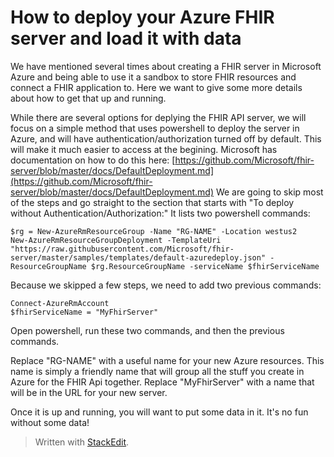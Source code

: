 
# How to deploy your Azure FHIR server and load it with data
We have mentioned several times about creating a FHIR server in Microsoft Azure and being able to use it a sandbox to store FHIR resources and connect a FHIR application to.  Here we want to give some more details about how to get that up and running.

While there are several options for deplying the FHIR API server, we will focus on a simple method that uses powershell to deploy the server in Azure, and will have authentication/authorization turned off by default.  This will make it much easier to access at the begining.
Microsoft has documentation on how to do this here: [https://github.com/Microsoft/fhir-server/blob/master/docs/DefaultDeployment.md](https://github.com/Microsoft/fhir-server/blob/master/docs/DefaultDeployment.md)
We are going to skip most of the steps and go straight to the section that starts with "To deploy without Authentication/Authorization:"
It lists two powershell commands:

    $rg = New-AzureRmResourceGroup -Name "RG-NAME" -Location westus2
    New-AzureRmResourceGroupDeployment -TemplateUri "https://raw.githubusercontent.com/Microsoft/fhir-server/master/samples/templates/default-azuredeploy.json" -ResourceGroupName $rg.ResourceGroupName -serviceName $fhirServiceName

Because we skipped a few steps, we need to add two previous commands:

    Connect-AzureRmAccount
    $fhirServiceName = "MyFhirServer"

Open powershell, run these two commands, and then the previous commands.  

Replace "RG-NAME" with a useful name for your new Azure resources.  This name is simply a friendly name that will group all the stuff you create in Azure for the FHIR Api together.
Replace "MyFhirServer" with a name that will be in the URL for your new server.

Once it is up and running, you will want to put some data in it.  It's no fun without some data!

> Written with [StackEdit](https://stackedit.io/).
<!--stackedit_data:
eyJoaXN0b3J5IjpbMjA0NzcxNjE2Miw1NTY2NjgxNjldfQ==
-->
